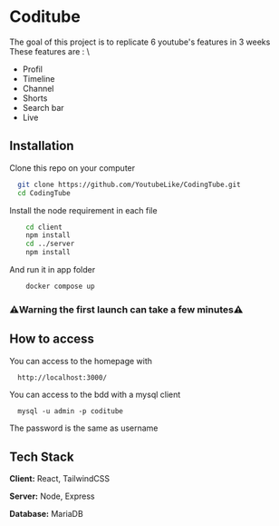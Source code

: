 
# Coditube

The goal of this project is to replicate 6 youtube's features in 3 weeks \
These features are : \
- Profil
- Timeline
- Channel
- Shorts
- Search bar
- Live

## Installation

Clone this repo on your computer

```bash
  git clone https://github.com/YoutubeLike/CodingTube.git
  cd CodingTube
```

Install the node requirement in each file

```bash
    cd client
    npm install
    cd ../server
    npm install
```

And run it in app folder
```bash
    docker compose up 
``` 

### ⚠️Warning the first launch can take a few minutes⚠️

## How to access
You can access to the homepage with 
```bash
  http://localhost:3000/
``` 

You can access to the bdd with a mysql client
```
  mysql -u admin -p coditube
```
The password is the same as username

## Tech Stack

**Client:** React, TailwindCSS

**Server:** Node, Express

**Database:** MariaDB
